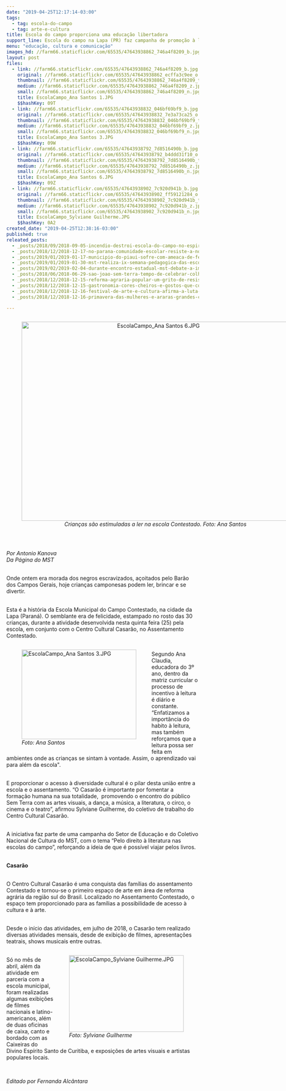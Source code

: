 ```yaml
---
date: "2019-04-25T12:17:14-03:00"
tags:
  - tag: escola-do-campo
  - tag: arte-e-cultura
title: Escola do campo proporciona uma educação libertadora
support_line: Escola do campo na Lapa (PR) faz campanha de promoção à leitura
menu: "educação, cultura e comunicação"
images_hd: //farm66.staticflickr.com/65535/47643938862_746a4f8209_b.jpg
layout: post
files:
  - link: //farm66.staticflickr.com/65535/47643938862_746a4f8209_b.jpg
    original: //farm66.staticflickr.com/65535/47643938862_ecffa3c9ee_o.jpg
    thumbnail: //farm66.staticflickr.com/65535/47643938862_746a4f8209_t.jpg
    medium: //farm66.staticflickr.com/65535/47643938862_746a4f8209_z.jpg
    small: //farm66.staticflickr.com/65535/47643938862_746a4f8209_n.jpg
    title: EscolaCampo_Ana Santos 1.JPG
    $$hashKey: 09T
  - link: //farm66.staticflickr.com/65535/47643938832_046bf69bf9_b.jpg
    original: //farm66.staticflickr.com/65535/47643938832_7e3a73ca25_o.jpg
    thumbnail: //farm66.staticflickr.com/65535/47643938832_046bf69bf9_t.jpg
    medium: //farm66.staticflickr.com/65535/47643938832_046bf69bf9_z.jpg
    small: //farm66.staticflickr.com/65535/47643938832_046bf69bf9_n.jpg
    title: EscolaCampo_Ana Santos 3.JPG
    $$hashKey: 09W
  - link: //farm66.staticflickr.com/65535/47643938792_7d8516490b_b.jpg
    original: //farm66.staticflickr.com/65535/47643938792_b4ddd31f10_o.jpg
    thumbnail: //farm66.staticflickr.com/65535/47643938792_7d8516490b_t.jpg
    medium: //farm66.staticflickr.com/65535/47643938792_7d8516490b_z.jpg
    small: //farm66.staticflickr.com/65535/47643938792_7d8516490b_n.jpg
    title: EscolaCampo_Ana Santos 6.JPG
    $$hashKey: 09Z
  - link: //farm66.staticflickr.com/65535/47643938902_7c920d941b_b.jpg
    original: //farm66.staticflickr.com/65535/47643938902_ff59121284_o.jpg
    thumbnail: //farm66.staticflickr.com/65535/47643938902_7c920d941b_t.jpg
    medium: //farm66.staticflickr.com/65535/47643938902_7c920d941b_z.jpg
    small: //farm66.staticflickr.com/65535/47643938902_7c920d941b_n.jpg
    title: EscolaCampo_Sylviane Guilherme.JPG
    $$hashKey: 0A2
created_date: "2019-04-25T12:38:16-03:00"
published: true
releated_posts:
  - _posts/2018/09/2018-09-05-incendio-destroi-escola-do-campo-no-espirito-santo.md
  - _posts/2018/12/2018-12-17-no-parana-comunidade-escolar-resiste-a-nova-tentativa-de-fechamento-da-escola.md
  - _posts/2019/01/2019-01-17-municipio-do-piaui-sofre-com-ameaca-de-fechamento-de-escolas-do-campo.md
  - _posts/2019/01/2019-01-30-mst-realiza-ix-semana-pedagogica-das-escolas-do-campo-no-ce.md
  - _posts/2019/02/2019-02-04-durante-encontro-estadual-mst-debate-a-importancia-da-educacao-no-campo.md
  - _posts/2018/06/2018-06-29-sao-joao-sem-terra-tempo-de-celebrar-colher-e-repartir-a-fartura-da-luta-pela-terra.md
  - _posts/2018/12/2018-12-15-reforma-agraria-popular-um-grito-de-resistencia.md
  - _posts/2018/12/2018-12-15-gastronomia-cores-cheiros-e-gostos-que-contam-a-importancia-da-reforma-agraria.md
  - _posts/2018/12/2018-12-16-festival-de-arte-e-cultura-afirma-a-luta-e-resistencia-da-classe-trabalhadora.md
  - _posts/2018/12/2018-12-16-primavera-das-mulheres-e-araras-grandes-cultura-de-resistencia.md

---
```

<div style="text-align:center">
<figure class="image" style="display:inline-block"><img alt="EscolaCampo_Ana Santos 6.JPG" height="520" src="//farm66.staticflickr.com/65535/47643938792_7d8516490b_b.jpg" width="700" />
<figcaption><em>Crian&ccedil;as s&atilde;o estimuladas a ler na escola Contestado. Foto: Ana Santos</em></figcaption>
</figure>
</div>

<p>&nbsp;</p>

<p><em>Por Antonio Kanova<br />
Da P&aacute;gina do MST</em></p>

<p><br />
Onde ontem era morada dos negros escravizados, a&ccedil;oitados pelo Bar&atilde;o dos Campos Gerais, hoje crian&ccedil;as camponesas podem ler, brincar e se divertir.</p>

<p><br />
Esta &eacute; a hist&oacute;ria da Escola Municipal do Campo Contestado, na cidade da Lapa (Paran&aacute;). O semblante era de felicidade, estampado no rosto das 30 crian&ccedil;as, durante a atividade desenvolvida nesta quinta feira (25) pela escola, em conjunto com o Centro Cultural Casar&atilde;o, no Assentamento Contestado. &nbsp;</p>

<figure class="image" style="float:left"><img alt="EscolaCampo_Ana Santos 3.JPG" height="234" src="//farm66.staticflickr.com/65535/47643938832_046bf69bf9_b.jpg" width="300" />
<figcaption><em>Foto: Ana Santos</em></figcaption>
</figure>

<p><br />
Segundo Ana Claudia, educadora do 3&ordm; ano, dentro da matriz curricular o processo de incentivo &agrave; leitura &eacute; di&aacute;rio e constante. &ldquo;Enfatizamos a import&acirc;ncia do habito &agrave; leitura, mas tamb&eacute;m refor&ccedil;amos que a leitura possa ser feita em ambientes onde as crian&ccedil;as se sintam &agrave; vontade. Assim, o aprendizado vai para al&eacute;m da escola&quot;.</p>

<p><br />
E proporcionar o acesso &agrave; diversidade cultural &eacute; o pilar desta uni&atilde;o entre a escola e o assentamento. &ldquo;O Casar&atilde;o &eacute; importante por fomentar a forma&ccedil;&atilde;o humana na sua totalidade,&nbsp; promovendo o encontro do p&uacute;blico Sem Terra com as artes visuais, a dan&ccedil;a, a m&uacute;sica, a literatura, o circo, o cinema e o teatro&rdquo;, afirmou Sylviane Guilherme, do coletivo de trabalho do Centro Cultural Casar&atilde;o.</p>

<p><br />
A iniciativa faz parte de uma campanha do Setor de Educa&ccedil;&atilde;o e do Coletivo Nacional de Cultura do MST, com o tema &ldquo;Pelo direito &agrave; literatura nas escolas do campo&rdquo;, refor&ccedil;ando a ideia de que &eacute; poss&iacute;vel viajar pelos livros.</p>

<p><br />
<strong>Casar&atilde;o</strong></p>

<p><br />
O Centro Cultural Casar&atilde;o &eacute; uma conquista das fam&iacute;lias do assentamento Contestado e tornou-se o primeiro espa&ccedil;o de arte em &aacute;rea de reforma agr&aacute;ria da regi&atilde;o sul do Brasil. Localizado no Assentamento Contestado, o espa&ccedil;o tem proporcionado para as fam&iacute;lias a possibilidade de acesso &agrave; cultura e &agrave; arte.</p>

<p><br />
Desde o in&iacute;cio das atividades, em julho de 2018, o Casar&atilde;o tem realizado diversas atividades mensais, desde de exibi&ccedil;&atilde;o de filmes, apresenta&ccedil;&otilde;es teatrais, shows musicais entre outras.</p>

<figure class="image" style="float:right"><img alt="EscolaCampo_Sylviane Guilherme.JPG" height="200" src="//farm66.staticflickr.com/65535/47643938902_7c920d941b_b.jpg" width="300" />
<figcaption><em>Foto: Sylviane Guilherme</em></figcaption>
</figure>

<p><br />
S&oacute; no m&ecirc;s de abril, al&eacute;m da atividade em parceria com a escola municipal, foram realizadas algumas exibi&ccedil;&otilde;es de filmes nacionais e latino-americanos, al&eacute;m de duas oficinas de caixa, canto e bordado com as Caixeiras do Divino Esp&iacute;rito Santo de Curitiba, e exposi&ccedil;&otilde;es de artes visuais e artistas populares locais.</p>

<p>&nbsp;</p>

<p><em>Editado por Fernanda Alc&acirc;ntara</em></p>
